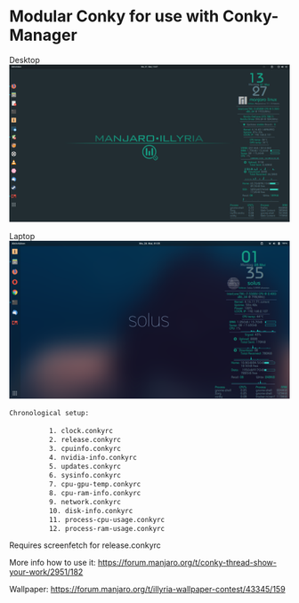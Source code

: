 # Modular Conky for use with Conky-Manager
Desktop
![alt text](https://github.com/puxplaying/conky/blob/master/conky.png)

Laptop
![alt text](https://github.com/puxplaying/conky/blob/master/conky2.png)

    Chronological setup:
    
              1. clock.conkyrc
              2. release.conkyrc
              3. cpuinfo.conkyrc
              4. nvidia-info.conkyrc
              5. updates.conkyrc
              6. sysinfo.conkyrc
              7. cpu-gpu-temp.conkyrc
              8. cpu-ram-info.conkyrc
              9. network.conkyrc
              10. disk-info.conkyrc
              11. process-cpu-usage.conkyrc
              12. process-ram-usage.conkyrc

Requires screenfetch for release.conkyrc

More info how to use it: https://forum.manjaro.org/t/conky-thread-show-your-work/2951/182

Wallpaper: https://forum.manjaro.org/t/illyria-wallpaper-contest/43345/159
